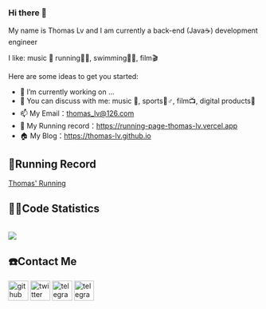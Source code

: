 ### Hi there 👋
My name is Thomas Lv and I am currently a back-end (Java☕️) development engineer

I like: music 🎵 running🏃🏻, swimming🏊🏻, film🎬

Here are some ideas to get you started:

- 🔭 I’m currently working on ...
- 💬 You can discuss with me: music 🎵, sports🏃♂️, film📺, digital products📱
- 📫 My Email：thomas_lv@126.com
- 🏃 My Running record：https://running-page-thomas-lv.vercel.app
- 🏠 My Blog：https://thomas-lv.github.io

## 🏃Running Record

[Thomas' Running](https://running-page-thomas-lv.vercel.app/)


## 👨‍💻Code Statistics

<a href="https://github.com/superleeyom"><br/>  <img align="center" src="https://github-readme-stats.vercel.app/api?username=thomas-lv&show_icons=true&count_private=true&include_all_commits=true&hide_title=true" /><br/></a>

## ☎️Contact Me

[<img src='https://cdn.jsdelivr.net/npm/simple-icons@3.0.1/icons/github.svg' alt='github' height='40'>](https://github.com/thomas-lv)  [<img src='https://cdn.jsdelivr.net/npm/simple-icons@3.0.1/icons/twitter.svg' alt='twitter' height='40'>](https://twitter.com/thomaslv1031)  [<img src='https://cdn.jsdelivr.net/npm/simple-icons@3.0.1/icons/telegram.svg' alt='telegram' height='40'>](https://t.me/thomas_lv)   [<img src='https://cdn.jsdelivr.net/npm/simple-icons@3.0.1/icons/gmail.svg' alt='telegram' height='40'>](mailto:thomas_lv@126.com)
